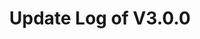 ---
permalink: /wiki/posts/update-log/3-0-0
title: "Update Log of V3.0.0"
redirect_from:
  - /Posts/Update-Log/3-0-0
easy_links:
  list:
    - link_name: "V3"
      search:
        name: "V3.0.0"
short_description: "This update is so impactful it is hard to summarize it within the character limit of this line of text."
update_published_at: "2021-01-08 14:00:00 +00:00"
post_created_at: "2021-04-16 00:00:00 +00:00"
post_updated_at: "2022-07-20 00:00:00 +00:00"
tags:
  - V3
update_log_data:
  version: "3.0.0"
  content:
    - title: "Summary"
      id: "SummaryList"
      type: "Unordered_List"
      content:
        - text: "This is by far the update that has been worked on for the longest time. This update started being worked on a few days after phase 3 of Roblox's new lighting system was put into beta in June. I wouldn't be surprised if this has been worked on for over half a year at this point."
        - text: "Overview of the changes:"
          content:
            - text: "First and foremost Roblox's V3 of their new lighting technology has been added to the game"
            - text: "2 new dock entrance types were added, 1 removed"
            - text: "6 new docks were added"
            - text: "A whole bunch of changes to the backend of the systems that run the docks were added"
            - text: "The music system got a revamp"
            - text: "The intro got removed and replaced with a much quicker version"
            - text: "The game now decides which season it is based on real world time - It does it based on what month it is and does not look at what day it is"
            - text: "Most screen UI has been removed"
              content:
                - text: "Some of it has been moved into a dock of its own"
            - text: "The <code>Dock / Stage</code> (which is one of the oldest parts of the game) got revamped"
    - title: "Full Change List"
      id: "ChangeList"
      type: "Unordered_List"
      content:
        - text: "The game now uses Roblox's newest version of their new lighting technology. - This is what this update mainly revolves around (or at least what it started with)."
        - text: "Changes to docks:"
          content:
            - text: "The bridges of dock entrances now have smoother animations when going up or down."
            - text: "The scripts that manage each dock have been improved (by a lot) (to mainly make room for the new way of individual lighting of each light on the top of the dock entrance)."
            - text: "Instead of just one point of light coming from the lights at the top of the dock entrance each light now has its own point of light."
            - text: "The portal dock entrance type has been removed."
            - text: "Added the server dock entrance type."
        - text: "The username in the signs describing where the inspiration came from on the <code>Dock / Bob the Mob Dock</code> now auto updates."
        - text: "The light coming from the lighthouse now has a smoother animation (along with something that I threw in for quite literally no reason that happens every 30 minutes)."
        - text: "The fire pit will no longer hurt you when stepped on."
          content:
            - text: "Because of that the text above the fire indicating that the fire does damage has been removed."
        - text: "The font and design of a good majority of the text in the game has changed."
        - text: "The key card door has been removed. - Don't currently have plans to add it back but I might in the future."
        - text: "Every form of light in the game (not including the <code>Dock / Showcase Dock</code>) has been changed in some way."
        - text: "A lot of the old barriers were removed and replaced with more organized versions of them. - They're in pretty much the same locations as the old ones but they're a lot more organized."
        - text: "Added a new respawn system:"
          content:
            - text: "(I have been wanting to be able to say this for a while now:) Falling off the edge of the main map now (pretty much) seamlessly teleports you a little bit above the spawn locations at the bottom part of the entrance elevator."
            - text: "The respawn button will now be disabled at the correct times (an example is when you're in the intro)."
            - text: "When clicking/tapping on the respawn button (when enabled) it will now do basically the same thing as falling off the edge of the mian map but the only thing different is it will reload your character instead of just instantly straight-up teleporting you. (Also an another difference is it will not care if your character does not exist as it will still do the same stuff.)"
        - text: "The portal dock has been removed."
        - text: "The trees in the middle of the main map are no longer a set model and the size of each leaf, the rotation of each leaf, and the amount of leafs are all randomized (in between a predetermined maximum and minimum of course)."
        - text: "Added the server dock which is a dock that shows information about not only the server but the game as well."
          content:
            - text: "The game now has proper version numbers, the version numbers are starting from the first recorded update in this update log (the update log has been updated accordingly as well). - FYI this was originally written for the old update logs post on the Roblox dev forum and not the wiki."
        - text: "A new music system made by BOB has been added. (Btw it uses a forked version of \"[Zone+](https://devforum.roblox.com/t//397465)\" to determine what zone you're in.)"
          content:
            - text: "The old music system has been removed."
        - text: "Slowed down the game's global rainbow effect by 75%. - This was changed because at the speed that it was going I felt like it might hurt people's eyes a little."
        - text: "**Some** of the music that used to be used in the game has been removed."
        - text: "Changes to what lines of \"code\" the guy types into the computer with the fake console open:"
          content:
            - text: "6 new lines of \"code\" have been added to what he will type:"
              content:
                - text: "Entry: `print(HowMuchOfGameIsMadeByBOB)` Output: `A lot of it as there are only a few things in this game that are not made by BOB`"
                - text: "Entry: `local Answer = QuestionAnswerer(\"Why does BOB make me type out fake lines of code into this fake console?\") print(Answer)` Output: `Not even he remembers why`"
                - text: "Entry: `if true == false then print(\"What is logic?\") end` Output: `What is logic?`"
                - text: "Entry: `print(\"Yes\")` Output: `I already do enough work for you. You make me run the same lines of code over and over again constantly!`"
                - text: "Entry: `local Answer = QuestionAnswerer(\"Who is BOB?\") print(Answer)` Output: `BOB is the creator (and owner) of this game and he has also created most stuff in this game`"
                - text: "Entry: `local Answer = QuestionAnswerer(\"Did BOB write this question?\") print(Answer)` Output: `:b`"
        - text: "The no standing zone joke dock will instead of just killing players that walk on top of the dock no matter what it will now only do it if a player that is on top of it stops moving (which now means what the sign says actually happens!)."
          content:
            - text: "For an added bonus now if a player gets killed by it they will have a 1 in 10 chance of exploding for comedic value. :b"
        - text: "Changes to the color mixing dock:"
          content:
            - text: "The code that makes the text animation work has been remade to be a little bit more cleaner and not a big mess."
            - text: "The pipe out the back now has brighter particles coming out of it when active."
            - text: "Added more space for more colors in the color mixing station dock which means there is a wider variety of colors to select from."
        - text: "Some guy (that totally isn't me (BOB)) with a stencil did some graffiti all around the map depicting various different fun facts... some of them hidden..."
        - text: "This has been something that I've been wanting to do for a while but haven't been able to do it until now: Roblox characters in the game that feature me or RBAP's System now auto update!"
        - text: "Because of that last change the information dock has been remade a little:"
          content:
            - text: "Roblox characters that are of me or RBAP's System now auto update of course."
            - text: "The pedestals that the characters stand on have been remade."
            - text: "The invisible barrier in front of the characters has been removed."
            - text: "There is now a sign behind the characters explaining what that dock is."
            - text: "Wendalilah's (old/current) Roblox character has been added to the list."
        - text: "The <code text=\"conveyor belts\">Global / Player Conveyors</code> in the center of the main map have also went through some changes:"
          content:
            - text: "The most noticeable change is they've been entirely remade and are no longer made of just one part. - Inspiration for the idea came from RB Battles' season 2 hub."
            - text: "Another noticeable change is there is now a moving texture in the <code text=\"conveyor belts\">Global / Player Conveyors</code> (Fun fact: That is how it used to be a while ago (although the note right below this was not a part of it))."
            - text: "The speed at which the texture goes is calculated based on how long the conveyor belt is and is not a set number. (Another fun fact is because it didn't used to do that that was the reason why the moving texture was removed a while ago.)"
            - text: "The speed of the conveyor belt is identical to the speed of the texture in it. (Note that the texture in it does weird visual glitches (which is most notable when you're riding on top the conveyor) and there's nothing I can do about it.)"
        - text: "Added the <code>Dock / Construction Barrier Dock</code>."
        - text: "Most of the docks have been rearranged due to a new system that has been implemented that helps me organize them better."
        - text: "Made edits to a lot of docks in the game."
        - text: "The old window showcase has been remade! Don't worry the old one is not going away because of it."
        - text: "The old Roblox logos 3D recreation dock has been added back."
        - text: "Removed the stabilizers on all docks (or at least the ones that are planned to be supported long-term)."
        - text: "The game now adapts to real life seasons (which the game calculates using the UTC time zone). - Note that it only uses months and not days."
          content:
            - text: "It isn't perfect because for Spring I couldn't find really anything that I feel is realistic when I was searching for what the colors of leaves are for each season so I just made it a darker version of the Summer leaves and grass colors."
        - text: "The camera script that the game uses to manage the player's camera has finally been updated to (a fork of) the default Roblox one. - It wasn't updated to it until now because originally I didn't know how to make it so you can't actually look through objects with a certain amount of transparency like for example glass as it is still fully visible even when it's marked as very transparent but the default camera script does not respect that."
        - text: "Forked the default Roblox chat and here are the changes that have been added to it:"
          content:
            - text: "The mute and unmute commands are now a lot more lenient on what text you put into them as it no longer requires you to type the entire username. Note that if more than one player qualifies for your request to be muted it will just pick the first player on it's list and mute/unmute that player."
            - text: "The default team channels and team change notifications have been removed."
        - text: "Most UI on your screen has been removed."
          content:
            - text: "Some of it has been moved into a dock of its own."
        - text: "Technically added rainbow parties but they were removed before making it to the main game due to lag. - RIP rainbow parties."
        - text: "The light in the lighthouse has been shut off because the code that runs it is in need of an update and does not work in its current version."
        - text: "The <code>Dock / Stage</code> (which is one of the oldest parts of the game) has been revamped."
          content:
            - text: "The old one has been completely removed and rebuilt from the ground up using the old one as a little bit of a base to go off of."
            - text: "The music effects visual has also been updated (apart from being moved)."
              content:
                - text: "The code that sets how tall each part is will now takes into account the volume of the audio being played."
                - text: "Because the parts were moved the number that helps in the equation to decide how tall the parts should be has been raised (meaning the parts overall height has been lowered)."
            - text: "There is now a now playing sign in the <code>Dock / Stage</code> which will show what song that is currently playing."
        - text: "Added some more music to the default music zone."
        - text: "Remove the a few (not really at all upbeat) songs from the <code>Dock / Stage</code>'s music zone."
---